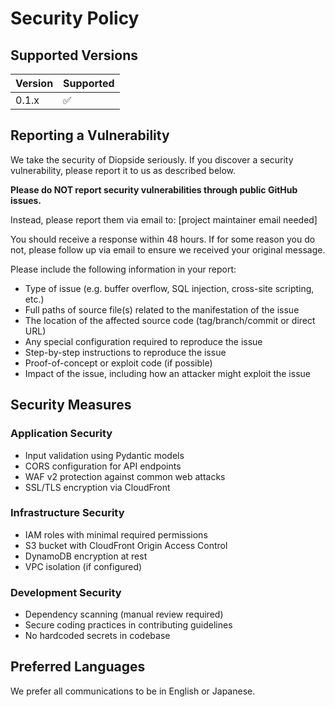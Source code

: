 # Security Policy

## Supported Versions

| Version | Supported          |
| ------- | ------------------ |
| 0.1.x   | :white_check_mark: |

## Reporting a Vulnerability

We take the security of Diopside seriously. If you discover a security vulnerability, please report it to us as described below.

**Please do NOT report security vulnerabilities through public GitHub issues.**

Instead, please report them via email to: [project maintainer email needed]

You should receive a response within 48 hours. If for some reason you do not, please follow up via email to ensure we received your original message.

Please include the following information in your report:

- Type of issue (e.g. buffer overflow, SQL injection, cross-site scripting, etc.)
- Full paths of source file(s) related to the manifestation of the issue
- The location of the affected source code (tag/branch/commit or direct URL)
- Any special configuration required to reproduce the issue
- Step-by-step instructions to reproduce the issue
- Proof-of-concept or exploit code (if possible)
- Impact of the issue, including how an attacker might exploit the issue

## Security Measures

### Application Security
- Input validation using Pydantic models
- CORS configuration for API endpoints
- WAF v2 protection against common web attacks
- SSL/TLS encryption via CloudFront

### Infrastructure Security
- IAM roles with minimal required permissions
- S3 bucket with CloudFront Origin Access Control
- DynamoDB encryption at rest
- VPC isolation (if configured)

### Development Security
- Dependency scanning (manual review required)
- Secure coding practices in contributing guidelines
- No hardcoded secrets in codebase

## Preferred Languages

We prefer all communications to be in English or Japanese.
